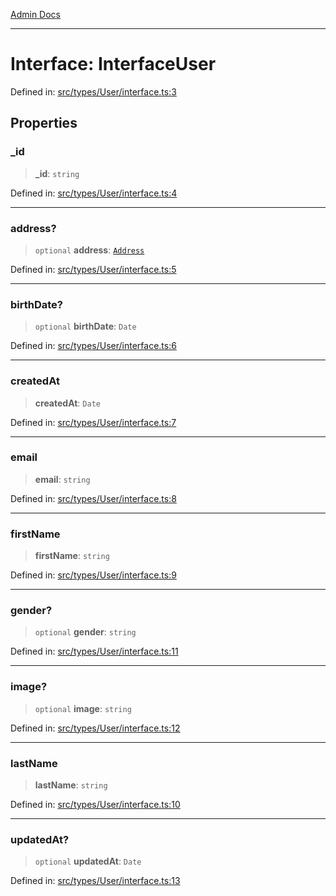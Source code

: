 [Admin Docs](/)

***

# Interface: InterfaceUser

Defined in: [src/types/User/interface.ts:3](https://github.com/PalisadoesFoundation/talawa-admin/blob/main/src/types/User/interface.ts#L3)

## Properties

### \_id

> **\_id**: `string`

Defined in: [src/types/User/interface.ts:4](https://github.com/PalisadoesFoundation/talawa-admin/blob/main/src/types/User/interface.ts#L4)

***

### address?

> `optional` **address**: [`Address`](../../type/type-aliases/Address.md)

Defined in: [src/types/User/interface.ts:5](https://github.com/PalisadoesFoundation/talawa-admin/blob/main/src/types/User/interface.ts#L5)

***

### birthDate?

> `optional` **birthDate**: `Date`

Defined in: [src/types/User/interface.ts:6](https://github.com/PalisadoesFoundation/talawa-admin/blob/main/src/types/User/interface.ts#L6)

***

### createdAt

> **createdAt**: `Date`

Defined in: [src/types/User/interface.ts:7](https://github.com/PalisadoesFoundation/talawa-admin/blob/main/src/types/User/interface.ts#L7)

***

### email

> **email**: `string`

Defined in: [src/types/User/interface.ts:8](https://github.com/PalisadoesFoundation/talawa-admin/blob/main/src/types/User/interface.ts#L8)

***

### firstName

> **firstName**: `string`

Defined in: [src/types/User/interface.ts:9](https://github.com/PalisadoesFoundation/talawa-admin/blob/main/src/types/User/interface.ts#L9)

***

### gender?

> `optional` **gender**: `string`

Defined in: [src/types/User/interface.ts:11](https://github.com/PalisadoesFoundation/talawa-admin/blob/main/src/types/User/interface.ts#L11)

***

### image?

> `optional` **image**: `string`

Defined in: [src/types/User/interface.ts:12](https://github.com/PalisadoesFoundation/talawa-admin/blob/main/src/types/User/interface.ts#L12)

***

### lastName

> **lastName**: `string`

Defined in: [src/types/User/interface.ts:10](https://github.com/PalisadoesFoundation/talawa-admin/blob/main/src/types/User/interface.ts#L10)

***

### updatedAt?

> `optional` **updatedAt**: `Date`

Defined in: [src/types/User/interface.ts:13](https://github.com/PalisadoesFoundation/talawa-admin/blob/main/src/types/User/interface.ts#L13)
